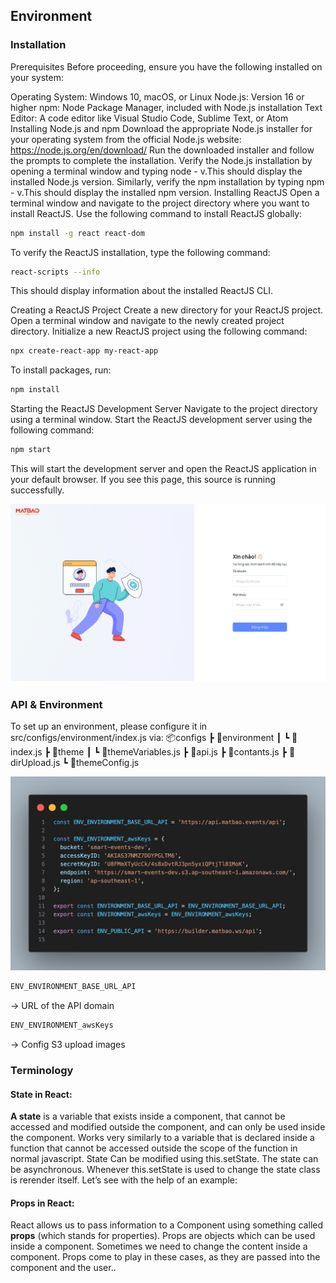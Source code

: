 ## Environment

### Installation

Prerequisites
Before proceeding, ensure you have the following installed on your system:

Operating System: Windows 10, macOS, or Linux
Node.js: Version 16 or higher
npm: Node Package Manager, included with Node.js installation
Text Editor: A code editor like Visual Studio Code, Sublime Text, or Atom
Installing Node.js and npm
Download the appropriate Node.js installer for your operating system from the official Node.js website: https://node.js.org/en/download/
Run the downloaded installer and follow the prompts to complete the installation.
Verify the Node.js installation by opening a terminal window and typing node - v.This should display the installed Node.js version.
    Similarly, verify the npm installation by typing npm - v.This should display the installed npm version.
Installing ReactJS
Open a terminal window and navigate to the project directory where you want to install ReactJS.
Use the following command to install ReactJS globally:

```bash
npm install -g react react-dom
```

To verify the ReactJS installation, type the following command:

```bash
react-scripts --info
```


This should display information about the installed ReactJS CLI.

Creating a ReactJS Project
Create a new directory for your ReactJS project.
Open a terminal window and navigate to the newly created project directory.
Initialize a new ReactJS project using the following command:

```bash
npx create-react-app my-react-app
```


To install packages, run:

```bash
npm install
```

Starting the ReactJS Development Server
Navigate to the project directory using a terminal window.
Start the ReactJS development server using the following command:

```bash
npm start
```


This will start the development server and open the ReactJS application in your default browser.
If you see this page, this source is running successfully.

![MatBao Login Page](/assets/images/login.png)

### API & Environment

To set up an environment, please configure it in src/configs/environment/index.js via:
📦configs
 ┣ 📂environment
 ┃ ┗ 📜index.js
 ┣ 📂theme
 ┃ ┗ 📜themeVariables.js
 ┣ 📜api.js
 ┣ 📜contants.js
 ┣ 📜dirUpload.js
 ┗ 📜themeConfig.js

![Environment Setup](/assets/images/environment.png)

```bash
ENV_ENVIRONMENT_BASE_URL_API
```
-> URL of the API domain

```bash
ENV_ENVIRONMENT_awsKeys
```

-> Config S3 upload images


### Terminology

#### State in React:
**A state** is a variable that exists inside a component, that cannot be accessed and modified outside the component, and can only be used inside the component. Works very similarly to a variable that is declared inside a function that cannot be accessed outside the scope of the function in normal javascript. State Can be modified using this.setState. The state can be asynchronous. Whenever this.setState is used to change the state class is rerender itself. Let’s see with the help of an example: 

#### Props in React:
React allows us to pass information to a Component using something called **props** (which stands for properties). Props are objects which can be used inside a component. Sometimes we need to change the content inside a component. Props come to play in these cases, as they are passed into the component and the user..


